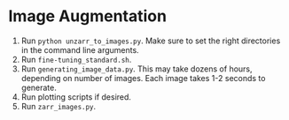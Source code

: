 # Image Augmentation

1. Run `python unzarr_to_images.py`. Make sure to set the right directories in the command line arguments. 
2. Run `fine-tuning_standard.sh`. 
3. Run `generating_image_data.py`. This may take dozens of hours, depending on number of images. Each image takes 1-2 seconds to generate. 
4. Run plotting scripts if desired. 
5. Run `zarr_images.py`.